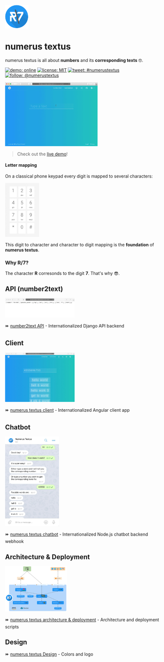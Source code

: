 <img src="./images/readme/numerus-textus-Logo.png" width="15%" style="max-width:100%;" alt="numerus textus logo">

# numerus textus
numerus textus is all about **numbers** and its **corresponding texts** 🤓.

<a href="https://www.numerus-textus.tk" target="_blank"><img src="https://img.shields.io/badge/demo-online-2196F3.svg" alt="demo: online"></a>
[![license: MIT](https://img.shields.io/badge/license-MIT-brightgreen.svg)](./LICENSE.md)
[![tweet: #numerustextus](https://img.shields.io/badge/tweet-%23numerustextus-1DA1F2.svg)](https://twitter.com/intent/tweet?button_hashtag=numerustextus)
[![follow: @numerustextus](https://img.shields.io/badge/follow-%40numerustextus-1DA1F2.svg)](https://twitter.com/numerustextus)

<img src="./images/readme/text2number_hello_world.gif" width="60%" style="max-width:100%;" alt="text2number hello world example">

> Check out the <a href="https://www.numerus-textus.tk" target="_blank">live demo</a>!

#### Letter mapping

On a classical phone keypad every digit is mapped to several characters:

<img src="./images/readme/keypad.jpg" width="22%" style="max-width:100%;" alt="keypad">

This digit to character and character to digit mapping is the **foundation** of **numerus textus**.

### Why R/7?
The character **R** corresonds to the digit **7**. That's why :sunglasses:.


## API (number2text)
<img src="./api/images/readme/api_screenshot.jpg" width="45%" style="max-width:100%;" alt="number2text API screenshot">

:fast_forward: [number2text API](./api) - Internationalized Django API backend


## Client
<img src="./webapp/images/readme/number2text_screenshot.jpg" width="45%" style="max-width:100%;" alt="number2text screenshot">

:fast_forward: [numerus textus client](./webapp) - Internationalized Angular client app


## Chatbot
<img src="./chatbot/images/readme/chatbot_telegram_screenshot.jpg" width="35%" style="max-width:100%;" alt="numerus textus chatbot screenshot">

:fast_forward: [numerus textus chatbot](./chatbot) - Internationalized Node.js chatbot backend webhook


## Architecture & Deployment
<img src="./deployment/images/readme/numerus-textus-architecture.jpg" width="40%" style="max-width:100%;" alt="numerus textus architecture">

:fast_forward: [numerus textus architecture & deployment](./deployment) - Architecture and deployment scripts


## Design
:fast_forward: [numerus textus Design](./Design) - Colors and logo
